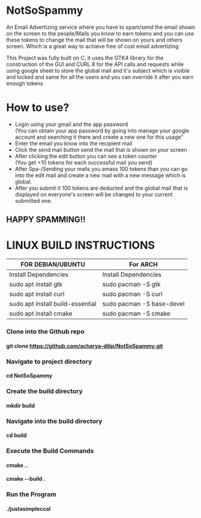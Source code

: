 # NotSoSpammy
An Email Advertizing service where you have to spam/send the email shown on the screen to the
people/Mails you know to earn tokens and you can use these tokens to change the mail that will
be shown on yours and others screen. Which is a great way to achieve free of cost email advertizing

This Project was fully built on C, it uses the GTK4 library for the construction of the GUI and
CURL 8 for the API calls and requests while using google sheet to store the global mail and it's subject
which is visible and locked and same for all the users and you can override it after you earn enough tokens

# How to use?
- Login using your gmail and the app password<br>
      (You can obtain your app password by going into manage your google account and searching it there and create a new one for this usage"<br>
- Enter the email you know into the recipient mail<br>
- Click the send mail button send the mail that is shown on your screen<br>
- After clicking the edit button you can see a token counter <br>
      (You get +10 tokens for each successful mail you send)<br>
- After Spa-/Sending your mails you amass 100 tokens than you can go into the edit mail and create a new mail with a new message which is global.<br>
- After you submit it 100 tokens are deducted and the global mail that is displayed on everyone's screen will be changed to your current submitted one.<br>

## HAPPY SPAMMING!!

# LINUX BUILD INSTRUCTIONS

| FOR DEBIAN/UBUNTU                | For ARCH                    |
|----------------------------------|-----------------------------|
| Install Dependencies             | Install Dependencies        |
|  sudo apt install gtk            | sudo pacman -S gtk          |
|  sudo apt install curl           | sudo pacman -S curl         |
| sudo apt install build-essential | sudo pacman -S base-devel   |
|  sudo apt install cmake          | sudo pacman -S cmake        |

### Clone into the Github repo
#### git clone https://github.com/acharya-dilip/NotSoSpammy.git

### Navigate to project directory
#### cd NotSoSpammy

### Create the build directory
#### mkdir build

### Navigate into the build directory
#### cd build

### Execute the Build Commands

#### cmake ..
#### cmake --build .

### Run the Program
#### ./justasimpleccal



